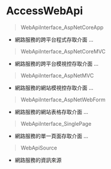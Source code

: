 # AccessWebApi

> WebApiInterface_AspNetCoreApp
* 網路服務的跨平台程式存取介面
...
> WebApiInterface_AspNetCoreMVC
* 網路服務的跨平台模視控存取介面
...
> WebApiInterface_AspNetMVC
* 網路服務的網站模視控存取介面
...
> WebApiInterface_AspNetWebForm
* 網路服務的網站表格存取介面
...
> WebApiInterface_SinglePage
* 網路服務的單一頁面存取介面
...
> WebApiSource
* 網路服務的資訊來源